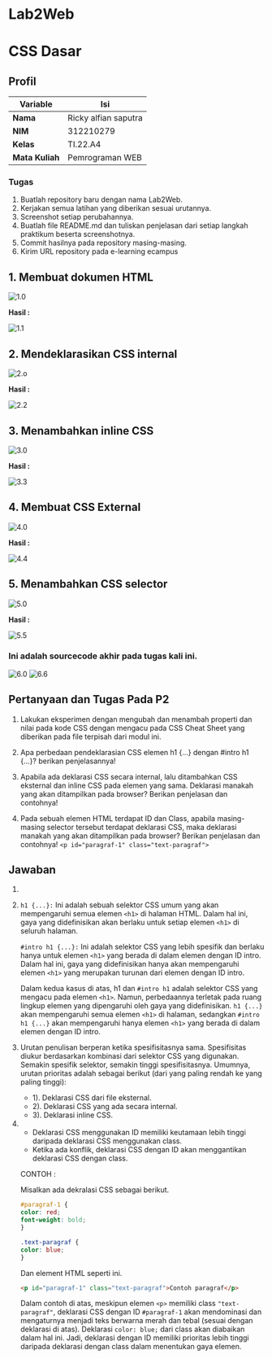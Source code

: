 # Lab2Web
# CSS Dasar
## Profil
| Variable | Isi |
| -------- | --- |
| **Nama** | Ricky alfian saputra |
| **NIM** | 312210279 |
| **Kelas** | TI.22.A4 |
| **Mata Kuliah** | Pemrograman WEB |

### Tugas
1. Buatlah repository baru dengan nama Lab2Web.
2. Kerjakan semua latihan yang diberikan sesuai urutannya.
3. Screenshot setiap perubahannya.
4. Buatlah file README.md dan tuliskan penjelasan dari setiap langkah praktikum beserta
screenshotnya.
5. Commit hasilnya pada repository masing-masing.
6. Kirim URL repository pada e-learning ecampus

## 1. Membuat dokumen HTML
![1.0](Screenshot/Screenshot%20(236).png)

**Hasil :**

![1.1](ScreenShot/Screenshot%20(235).png)

## 2. Mendeklarasikan CSS internal
![2.o](Screenshot/Screenshot%20(237).png)

**Hasil :**

![2.2](Screenshot/Screenshot%20(238).png)

## 3. Menambahkan inline CSS

![3.0](Screenshot/Screenshot%20(239).png)

**Hasil :**

![3.3](Screenshot/Screenshot%20(240).png)

## 4. Membuat CSS External
![4.0](Screenshot/Screenshot%20(241).png)

**Hasil :**

![4.4](Screenshot/Screenshot%20(242).png)

## 5. Menambahkan CSS selector

![5.0](Screenshot/Screenshot%20(243).png)

**Hasil :**

![5.5](Screenshot/Screenshot%20(244).png)

### Ini adalah sourcecode akhir pada tugas kali ini.

![6.0](Screenshot/Screenshot%20(245).png)
![6.6](Screenshot/Screenshot%20(246).png)
## Pertanyaan dan Tugas Pada P2
1. Lakukan eksperimen dengan mengubah dan menambah properti dan nilai pada kode CSS
dengan mengacu pada CSS Cheat Sheet yang diberikan pada file terpisah dari modul ini.

2. Apa perbedaan pendeklarasian CSS elemen h1 {...} dengan #intro h1 {...}? berikan penjelasannya!

3. Apabila ada deklarasi CSS secara internal, lalu ditambahkan CSS eksternal dan inline CSS pada
elemen yang sama. Deklarasi manakah yang akan ditampilkan pada browser? Berikan penjelasan dan contohnya!

4. Pada sebuah elemen HTML terdapat ID dan Class, apabila masing-masing selector tersebut
terdapat deklarasi CSS, maka deklarasi manakah yang akan ditampilkan pada browser?
Berikan penjelasan dan contohnya! `<p id="paragraf-1" class="text-paragraf">`

## Jawaban
1.

2. `h1 {...}:`
    Ini adalah sebuah selektor CSS umum yang akan mempengaruhi semua elemen `<h1>` di halaman HTML.
    Dalam hal ini, gaya yang didefinisikan akan berlaku untuk setiap elemen `<h1>` di seluruh halaman.

   `#intro h1 {...}:`
    Ini adalah selektor CSS yang lebih spesifik dan berlaku hanya untuk elemen `<h1>` yang berada di dalam elemen dengan ID intro.
    Dalam hal ini, gaya yang didefinisikan hanya akan mempengaruhi elemen `<h1>` yang merupakan turunan dari elemen dengan ID intro.
   
    Dalam kedua kasus di atas, h1 dan `#intro h1` adalah selektor CSS yang mengacu pada elemen `<h1>`. 
    Namun, perbedaannya terletak pada ruang lingkup elemen yang dipengaruhi oleh gaya yang didefinisikan. 
    `h1 {...}` akan mempengaruhi semua elemen `<h1>` di halaman, sedangkan `#intro h1 {...}` akan mempengaruhi hanya elemen `<h1>` yang berada di dalam elemen dengan ID intro.

3. Urutan penulisan berperan ketika spesifisitasnya sama. Spesifisitas diukur berdasarkan kombinasi dari selektor CSS yang digunakan. Semakin spesifik selektor, semakin tinggi              spesifisitasnya.
   Umumnya, urutan prioritas adalah sebagai berikut (dari yang paling rendah ke yang paling tinggi):

    - 1). Deklarasi CSS dari file eksternal.
    - 2). Deklarasi CSS yang ada secara internal.
    - 3). Deklarasi inline CSS.

4. - Deklarasi CSS menggunakan ID memiliki keutamaan lebih tinggi daripada deklarasi CSS menggunakan class.
   - Ketika ada konflik, deklarasi CSS dengan ID akan menggantikan deklarasi CSS dengan class.
  
   CONTOH :

   Misalkan ada dekralasi CSS sebagai berikut.
     ```CSS
     #paragraf-1 {
     color: red;
     font-weight: bold;
     }

     .text-paragraf {
     color: blue;
     }
     ```

   Dan element HTML seperti ini.
     ```HTML
     <p id="paragraf-1" class="text-paragraf">Contoh paragraf</p>
     ```
     
   Dalam contoh di atas, meskipun elemen `<p>` memiliki class `"text-paragraf"`, deklarasi CSS dengan ID `#paragraf-1` akan mendominasi dan mengaturnya menjadi teks berwarna merah dan      tebal (sesuai dengan deklarasi di atas). Deklarasi `color: blue;` dari class akan diabaikan dalam hal ini.
   Jadi, deklarasi dengan ID memiliki prioritas lebih tinggi daripada deklarasi dengan class dalam menentukan gaya elemen.
 